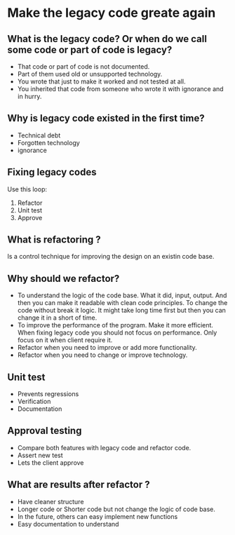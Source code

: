 # Make the legacy code greate again

## What is the legacy code? Or when do we call some code or part of code is legacy?
- That code or part of code is not documented.
- Part of them used old or unsupported technology.
- You wrote that just to make it worked and not tested at all.
- You inherited that code from someone who wrote it with ignorance and in hurry.

## Why is legacy code existed in the first time?
- Technical debt
- Forgotten technology
- ignorance

## Fixing legacy codes
Use this loop:
1. Refactor
2. Unit test
3. Approve

## What is refactoring ?
Is a control technique for improving the design on an existin code base.

## Why should we refactor?
- To understand the logic of the code base. What it did, input, output. And then you can make it readable with clean code principles. To change the code without break it logic. It might take long time first but then you can change it in a short of time.
- To improve the performance of the program. Make it more efficient. When fixing legacy code you should not focus on performance. Only focus on it when client require it.
- Refactor when you need to improve or add more functionality.
- Refactor when you need to change or improve technology.

## Unit test
- Prevents regressions
- Verification
- Documentation

## Approval testing
- Compare both features with legacy code and refactor code.
- Assert new test
- Lets the client approve

## What are results after refactor ? 
- Have cleaner structure
- Longer code or Shorter code but not change the logic of code base.
- In the future, others can easy implement new functions
- Easy documentation to understand